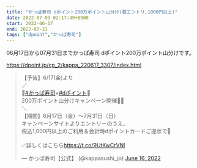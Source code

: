 ```yaml
---
title: "かっぱ寿司 dポイント200万ポイント山分け(要エントリ,1000円以上)"
date: 2022-07-03 02:17:49+0900
start: 2022-06-17
end: 2022-07-31
tags: ["dpoint","かっぱ寿司"]
---
```


06月17日から07月31日までかっぱ寿司 dポイント200万ポイント山分けです。

https://dpoint.jp/cp_2/kappa_220617_3307/index.html

<blockquote class="twitter-tweet"><p lang="ja" dir="ltr">【予告】6/17(金)より<br>／<br>🍣<a href="https://twitter.com/hashtag/%E3%81%8B%E3%81%A3%E3%81%B1%E5%AF%BF%E5%8F%B8?src=hash&amp;ref_src=twsrc%5Etfw">#かっぱ寿司</a>×<a href="https://twitter.com/hashtag/d%E3%83%9D%E3%82%A4%E3%83%B3%E3%83%88?src=hash&amp;ref_src=twsrc%5Etfw">#dポイント</a>🐥<br>200万ポイント山分けキャンペーン開催🎈🌈<br>＼<br>【期間】6月17日（金）～7月31日（日）<br>キャンペーンサイトよりエントリーのうえ、<br>税込1,000円以上のご利用＆会計時dポイントカードご提示で🤗<br><br>✅詳しくはこちら<a href="https://t.co/9UtKwCrVNl">https://t.co/9UtKwCrVNl</a></p>&mdash; かっぱ寿司【公式】 (@kappasushi_jp) <a href="https://twitter.com/kappasushi_jp/status/1537253630931345408?ref_src=twsrc%5Etfw">June 16, 2022</a></blockquote> <script async src="https://platform.twitter.com/widgets.js" charset="utf-8"></script>
